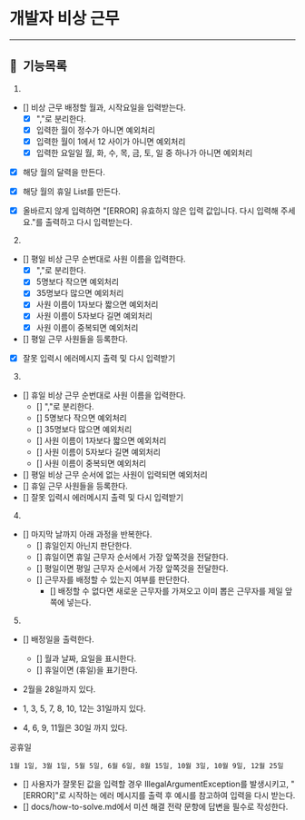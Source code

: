 # 개발자 비상 근무

---

## 📌 &nbsp;기능목록

1.

- [] 비상 근무 배정할 월과, 시작요일을 입력받는다.
    - [x] ","로 분리한다.
    - [x] 입력한 월이 정수가 아니면 예외처리
    - [x] 입력한 월이 1에서 12 사이가 아니면 예외처리
    - [x] 입력한 요일일 월, 화, 수, 목, 금, 토, 일 중 하나가 아니면 예외처리
- [x] 해당 월의 달력을 만든다.
- [x] 해당 월의 휴일 List를 만든다.
- [x] 올바르지 않게 입력하면 "[ERROR] 유효하지 않은 입력 값입니다. 다시 입력해 주세요."를 출력하고 다시 입력받는다.


2.

- [] 평일 비상 근무 순번대로 사원 이름을 입력한다.
    - [x] ","로 분리한다.
    - [x] 5명보다 작으면 예외처리
    - [x] 35명보다 많으면 예외처리
    - [x] 사원 이름이 1자보다 짧으면 예외처리
    - [x] 사원 이름이 5자보다 길면 예외처리
    - [x] 사원 이름이 중복되면 예외처리
- [] 평일 근무 사원들을 등록한다.
- [x] 잘못 입력시 에러메시지 출력 및 다시 입력받기

3.

- [] 휴일 비상 근무 순번대로 사원 이름을 입력한다.
    - [] ","로 분리한다.
    - [] 5명보다 작으면 예외처리
    - [] 35명보다 많으면 예외처리
    - [] 사원 이름이 1자보다 짧으면 예외처리
    - [] 사원 이름이 5자보다 길면 예외처리
    - [] 사원 이름이 중복되면 예외처리
- [] 평일 비상 근무 순서에 없는 사원이 입력되면 예외처리
- [] 휴일 근무 사원들을 등록한다.
- [] 잘못 입력시 에러메시지 출력 및 다시 입력받기

4.

- [] 마지막 날까지 아래 과정을 반복한다.
    - [] 휴일인지 아닌지 판단한다.
    - [] 휴일이면 휴일 근무자 순서에서 가장 앞쪽것을 전달한다.
    - [] 평일이면 평일 근무자 순서에서 가장 앞쪽것을 전달한다.
    - [] 근무자를 배정할 수 있는지 여부를 판단한다.
        - [] 배정할 수 없다면 새로운 근무자를 가져오고 이미 뽑은 근무자를 제일 앞쪽에 넣는다.

5.

- [] 배정일을 출력한다.
    - [] 월과 날짜, 요일을 표시한다.
    - [] 휴일이면 (휴일)을 표기한다.

- 2월을 28일까지 있다.
- 1, 3, 5, 7, 8, 10, 12는 31일까지 있다.
- 4, 6, 9, 11월은 30일 까지 있다.

공휴일

```
1월 1일, 3월 1일, 5월 5일, 6월 6일, 8월 15일, 10월 3일, 10월 9일, 12월 25일
```

- [] 사용자가 잘못된 값을 입력할 경우 IllegalArgumentException를 발생시키고, "[ERROR]"로 시작하는 에러 메시지를 출력 후 예시를 참고하여 입력을 다시 받는다.
- [] docs/how-to-solve.md에서 미션 해결 전략 문항에 답변을 필수로 작성한다.